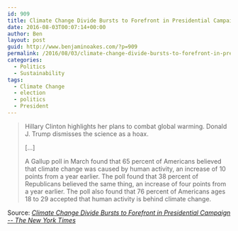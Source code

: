 ```yaml
---
id: 909
title: Climate Change Divide Bursts to Forefront in Presidential Campaign
date: 2016-08-03T00:07:14+00:00
author: Ben
layout: post
guid: http://www.benjaminoakes.com/?p=909
permalink: /2016/08/03/climate-change-divide-bursts-to-forefront-in-presidential-campaign/
categories:
  - Politics
  - Sustainability
tags:
  - Climate Change
  - election
  - politics
  - President
---
```

> Hillary Clinton highlights her plans to combat global warming. Donald J. Trump dismisses the science as a hoax.
> 
> [...]
> 
> A Gallup poll in March found that 65 percent of Americans believed that climate change was caused by human activity, an increase of 10 points from a year earlier. The poll found that 38 percent of Republicans believed the same thing, an increase of four points from a year earlier. The poll also found that 76 percent of Americans ages 18 to 29 accepted that human activity is behind climate change.

Source: _[Climate Change Divide Bursts to Forefront in Presidential Campaign -- The New York Times](http://www.nytimes.com/2016/08/02/us/politics/climate-change-divide-bursts-to-forefront-in-presidential-campaign.html)_